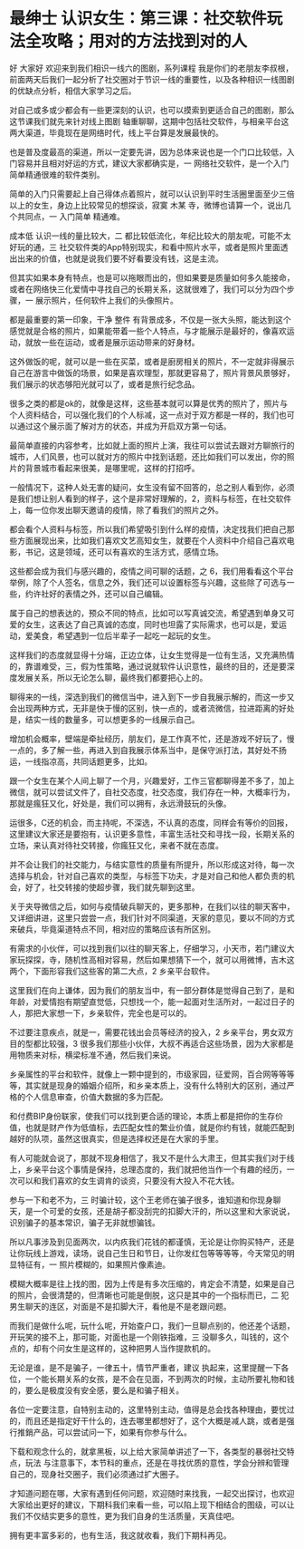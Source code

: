# 最绅士 认识女生：第三课：社交软件玩法全攻略；用对的方法找到对的人

好 大家好 欢迎来到我们相识一线六的图剧，系列课程 我是你们的老朋友李叔根，前面两天后我们一起分析了社交圈对于节识一线的重要性，以及各种相识一线图剧的优缺点分析，相信大家学习之后。

对自己或多或少都会有一些更深刻的认识，也可以摸索到更适合自己的图剧，那么这节课我们就先来针对线上图剧 轴重聊聊，这期中包括社交软件，与相亲平台这两大渠道，毕竟现在是网络时代，线上平台算是发展最快的。

也是普及度最高的渠道，所以一定要先讲，因为总体来说也是一个门口比较低，入门容易并且相对好运的方式，建议大家都确实是，一 网络社交软件，是一个入门简单精通很难的软件类别。

简单的入门只需要起上自己得体点着照片，就可以认识到平时生活圈里面至少三倍以上的女生，身边上比较常见的想探谈，寂寞 木某 寺，微博也请算一个，说出几个共同点，一 入门简单 精通难。

成本低 认识一线的量比较大，二 都比较低流化，年纪比较大的朋友呢，可能不太好玩的通，三 社交软件类的App特别现实，和看中照片水平，或者是照片里面透出出来的价值，也就是说我们要不好看要没有钱，这是主流。

但其实如果本身有特点，也是可以拖眼而出的，但如果要是质量如何多久能接命，或者在网络快三化爱情中寻找自己的长期关系，这就很难了，我们可以分为四个步骤，一 展示照片，任何软件上我们的头像照片。

都是最重要的第一印象，干净 整件 有背景成多，不仅是一张大头照，能达到这个感觉就是合格的照片，如果能带着一些个人特点，与才能展示是最好的，像喜欢运动，就放一些在运动，或者是展示运动带来的好身材。

这外做饭的呢，就可以是一些在买菜，或者是廚房相关的照片，不一定就非得展示自己在游言中做饭的场景，如果是喜欢理型，那就更容易了，照片背景风景够好，我们展示的状态够阳光就可以了，或者是旅行纪念品。

很多之类的都是ok的，就像是这样，这些基本就可以算是优秀的照片了，照片与个人资料结合，可以强化我们的个人标减，这一点对于双方都是一样的，我们也可以通过这个展示面了解对方的状态，并成为开启双方第一句话。

最简单直接的内容参考，比如就上面的照片上演，我往可以尝试去跟对方聊旅行的城市，人们风景，也可以就对方的照片中找到话题，还比如我们可以发出，你的照片的背景城市看起来很美，是哪里呢，这样的打招呼。

一般情况下，这种人处无害的疑问，女生没有留不回答的，总之别人看到你，必须是我们想让别人看到的样子，这个是非常好理解的，2，资料与标签，在社交软件上，每一位你发出聊天邀请的疫情，除了看我们的照片之外。

都会看个人资料与标签，所以我们希望吸引到什么样的疫情，决定找我们把自己那些方面展现出来，比如我们喜欢文艺高知女生，就要在个人资料中介绍自己喜欢电影，书记，这是领域，还可以有喜欢的生活方式，感情立场。

这些都会成为我们与感兴趣的，疫情之间可聊的话题，之 6，我们用看看这个平台举例，除了个人签名，信息之外，我们还可以设置标签与兴趣，这些除了可选与一些，约许社好的表情之外，还可以自己编辑。

属于自己的想表达的，预众不同的特点，比如可以写真诚交流，希望遇到单身又可爱的女生，这表达了自己真诚的态度，同时也坦露了实际需求，也可以是，爱运动，爱美食，希望遇到一位后半辈子一起吃一起玩的女生。

这样我们的态度就显得十分端，正边立体，让女生觉得是一位有生活，又充满热情的，靠谱难受，三，假为性策略，通过说就软件认识意性，最终的目的，还是要深度发展关系，所以无论怎么聊，最终我们都要把心上的。

聊得来的一线，深选到我们的微信当中，进入到下一步自我展示解的，而这一步又会出现两种方式，无非是快于慢的区别，快一点的，或者流微信，拉进距离的好处是，结实一线的数量多，可以想更多的一线展示自己。

增加机会概率，壁端是牵扯经历，朋友们，是工作真不忙，还是游戏不好玩了，慢一点的，多了解一些，再进入到自我展示体系当中，是保守派打法，其好处不扬运，一线指凉高，共同话题更多，比如。

跟一个女生在某个人间上聊了一个月，兴趣爱好，工作三官都聊得差不多了，加上微信，就可以尝试文件了，自社交态度，社交态度，我们存在一种，大概率行为，那就是瘋狂又化，好处是，我们可以拥有，永远滑鼓玩的头像。

运很多，C还的机会，而主持呢，不深选，不认真的态度，同样会有等价的回报，这里建议大家还是要抱有，认识更多意性，丰富生活社交和寻找一段，长期关系的立场，来认真对待社交转接，你瘋狂又化，来者不就在态度。

并不会让我们的社交能力，与结实意性的质量有所提升，所以形成这对待，每一次选择与机会，针对自己喜欢的类型，与标签下功夫，才是对自己和他人都负责的机会，好了，社交转接的使超步骤，我们就先聊到这里。

关于夹导微信之后，如何与疫情破兵聊天的，更多那种，在我们以往的聊天客中，又详细讲进，这里只尝尝一点，我们针对不同渠道，天家的意见，要以不同的方式来破兵，毕竟渠道特点不同，相对应的策略应该有所区别。

有需求的小伙伴，可以找到我们以往的聊天客上，仔细学习，小天市，若门建议大家玩探探，寺，随机性高相对容易，然后如果想猜下一个，就可以用微博，吉木这两个，下面形容我们这些客的第二大点，2 乡亲平台软件。

这里我们在向上谦体，因为我们的朋友当中，有一部分群体是觉得自己到了，是和年龄，对爱情抱有期望直觉低，只想找一个，能一起面对生活所对，一起过日子的人，那把大家想一下，乡亲软件，完全也是可以的。

不过要注意疾点，就是一，需要花钱出会员等经济的投入，2 乡亲平台，男女双方目的型都比较强，3 很多我们那些小伙伴，大叔不再适合这些场景，因为大家都是用物质来对标，横梁标准不通，然后我们来说。

乡亲属性的平台和软件，就像上一颗中提到的，市级家园，征爱网，百合网等等等等，其实就是现身的婚姻介绍所，和乡亲本质上，没有什么特别大的区别，通过严格的个人信息审查，价值大数据的多为匹配。

和付费BIP身份联家，使我们可以找到更合适的理论，本质上都是把你的生存价值，也就是财产作为低值标，去匹配女性的繁业价值，就是你约有钱，就能匹配到越好的队项，虽然这很真实，但是选择权还是在大家的手里。

有人可能就会说了，那就不现身相信了，我又不是什么大肃王，但其实我们对于线上，乡亲平台这个事情是保持，总理态度的，我们就把他当作一个有趣的经历，一次可以和我们喜欢的女生调肯的谈资，只要没有大投入不花大钱。

参与一下和老不为，三 时骗计较，这个王老师在骗子很多，谁知道和你现身聊天，是一个可爱的女孩，还是胡子都没刮完的扣脚大汗的，所以这里和大家说说，识别骗子的基本常识，骗子无非就想骗钱。

所以凡事涉及到见面两次，以内疚我们花钱的都谨慎，无论是让你购买特产，还是让你玩线上游戏，读场，说自己生日和节日，让你发红包等等等等，今天常见的明显特征有，一 照片模糊的，如果照片像素迪。

模糊大概率是往上找的图，因为上传是有多次压缩的，肯定会不清楚，如果是自己的照片，会很清楚的，但清晰也可能是倒脱，这只是其中的一个指标而已，二 犯男生聊天的连区，对面是不是扣脚大汗，看他是不是老跟问题。

而我们是做什么呢，玩什么呢，开始查户口，我们一旦聊点别的，他还差个话题，开玩笑的接不上，那可能，对面也是一个刚铁指难，三 没聊多久，叫钱的，这个点的，却有个问女生是这样的，这种把男人当作提款机的。

无论是谁，是不是骗子，一律五十，情节严重者，建议 执起来，这里提醒一下各位，一个能长期关系的女孩，是不会在见面，不到两次的时候，主动所要礼物和钱的，要么是极度没有安全感，要么是和骗子相关。

各位一定要注意，自特别主动的，这里特别主动，值得是总会找各种理由，要忧过的，而且还是指定好干什么的，连去哪里都想好了，这个大概是减人跳，或者是强行推銷产品，可以尝试问一下，如果有你参与什么。

下载和观念什么的，就拿黑板，以上给大家简单讲述了一下，各类型的暴弱社交特点，玩法 与注意事下，本节科的重点，还是在寻找优质的意性，学会分辨和管理自己的，现身社交圈子，我们必须通过扩大圈子。

才知道问题在哪，大家有遇到任何问题，欢迎随时来找我，一起交出探讨，也欢迎大家给出更好的建议，下期科我们来看一些，可以陷上现下相结合的图级，可以让我们不仅结实更多的意性，更为我们自身的生活质量，天真佳吧。

拥有更丰富多彩的，也有生活，我这就收看，我们下期科再见。